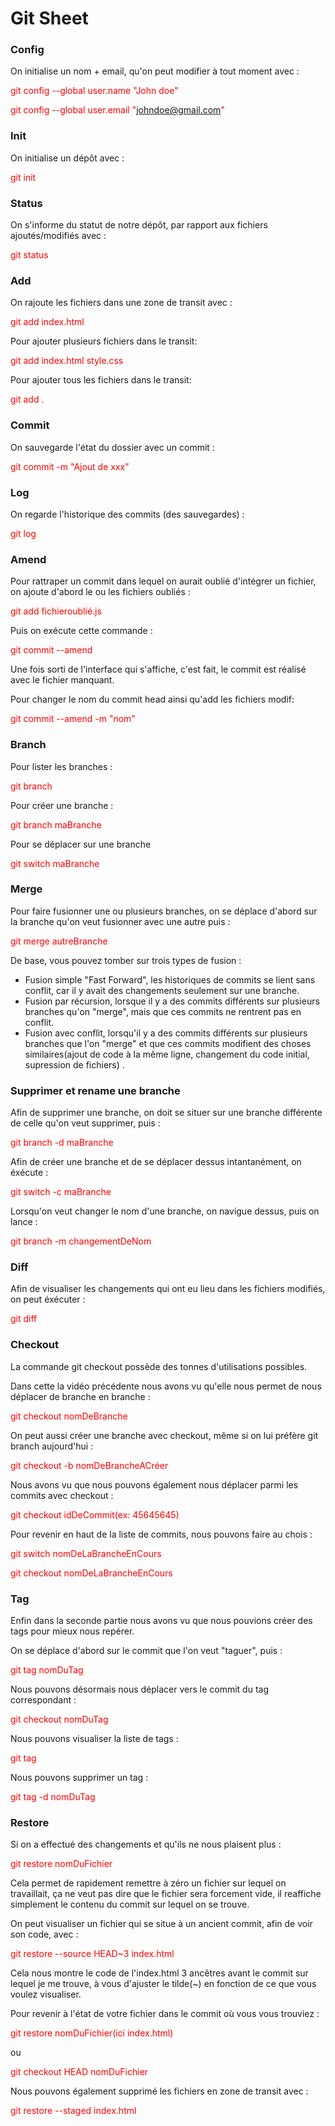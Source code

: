 # Git Sheet

### Config

On initialise un nom + email, qu'on peut modifier à tout moment avec :

<span style="color:red;">git config --global user.name "John doe"</span>

<span style="color:red;">git config --global user.email "johndoe@gmail.com"</span>

### Init

On initialise un dépôt avec :

<span style="color:red;">git init</span>

### Status

On s'informe du statut de notre dépôt, par rapport aux fichiers ajoutés/modifiés avec :

<span style="color:red;">git status</span>

### Add

On rajoute les fichiers dans une zone de transit avec :

<span style="color:red;">git add index.html</span>

Pour ajouter plusieurs fichiers dans le transit:

<span style="color:red;">git add index.html style.css</span>

Pour ajouter tous les fichiers dans le transit:

<span style="color:red;">git add .</span>

### Commit

On sauvegarde l'état du dossier avec un commit :

<span style="color:red;">git commit -m "Ajout de xxx"</span>

### Log

On regarde l'historique des commits (des sauvegardes) :

<span style="color:red;">git log</span>

### Amend

Pour rattraper un commit dans lequel on aurait oublié d'intégrer un fichier, on ajoute d'abord le ou les fichiers oubliés :

<span style="color:red;">git add fichieroublié.js</span>

Puis on exécute cette commande :

<span style="color:red;">git commit --amend</span>

Une fois sorti de l'interface qui s'affiche, c'est fait, le commit est réalisé avec le fichier manquant.

Pour changer le nom du commit head ainsi qu'add les fichiers modif:

<span style="color:red;">git commit --amend -m "nom"</span>

### Branch

Pour lister les branches :

<span style="color:red;">git branch</span>

Pour créer une branche :

<span style="color:red;">git branch maBranche</span>

Pour se déplacer sur une branche

<span style="color:red;">git switch maBranche</span>

### Merge

Pour faire fusionner une ou plusieurs branches, on se déplace d'abord sur la branche qu'on veut fusionner avec une autre puis :

<span style="color:red;">git merge autreBranche</span>

De base, vous pouvez tomber sur trois types de fusion :

- Fusion simple "Fast Forward", les historiques de commits se lient sans conflit, car il y avait des changements seulement sur une branche.
- Fusion par récursion, lorsque il y a des commits différents sur plusieurs branches qu'on "merge", mais que ces commits ne rentrent pas en conflit.
- Fusion avec conflit, lorsqu'il y a des commits différents sur plusieurs branches que l'on "merge" et que ces commits modifient des choses similaires(ajout de code à la même ligne, changement du code initial, supression de fichiers) .

### Supprimer et rename une branche

Afin de supprimer une branche, on doit se situer sur une branche différente de celle qu'on veut supprimer, puis :

<span style="color:red;">git branch -d maBranche</span>

Afin de créer une branche et de se déplacer dessus intantanément, on éxécute :

<span style="color:red;">git switch -c maBranche</span>

Lorsqu'on veut changer le nom d'une branche, on navigue dessus, puis on lance :

<span style="color:red;">git branch -m changementDeNom</span>

### Diff

Afin de visualiser les changements qui ont eu lieu dans les fichiers modifiés, on peut éxécuter :

<span style="color:red;">git diff</span>

### Checkout

La commande git checkout possède des tonnes d'utilisations possibles.

Dans cette la vidéo précédente nous avons vu qu'elle nous permet de nous déplacer de branche en branche :

<span style="color:red;">git checkout nomDeBranche</span>

On peut aussi créer une branche avec checkout, même si on lui préfère git branch aujourd'hui :

<span style="color:red;">git checkout -b nomDeBrancheACréer</span>

Nous avons vu que nous pouvons également nous déplacer parmi les commits avec checkout :

<span style="color:red;">git checkout idDeCommit(ex: 45645645)</span>

Pour revenir en haut de la liste de commits, nous pouvons faire au chois :

<span style="color:red;">git switch nomDeLaBrancheEnCours</span>

<span style="color:red;">git checkout nomDeLaBrancheEnCours</span>

### Tag

Enfin dans la seconde partie nous avons vu que nous pouvions créer des tags pour mieux nous repérer.

On se déplace d'abord sur le commit que l'on veut "taguer", puis :

<span style="color:red;">git tag nomDuTag</span>

Nous pouvons désormais nous déplacer vers le commit du tag correspondant :

<span style="color:red;">git checkout nomDuTag</span>

Nous pouvons visualiser la liste de tags :

<span style="color:red;">git tag</span>

Nous pouvons supprimer un tag :

<span style="color:red;">git tag -d nomDuTag</span>

### Restore

Si on a effectué des changements et qu'ils ne nous plaisent plus :

<span style="color:red;">git restore nomDuFichier</span>

Cela permet de rapidement remettre à zéro un fichier sur lequel on travaillait, ça ne veut pas dire que le fichier sera forcement vide, il reaffiche simplement le contenu du commit sur lequel on se trouve.

On peut visualiser un fichier qui se situe à un ancient commit, afin de voir son code, avec :

<span style="color:red;">git restore --source HEAD~3 index.html</span>

Cela nous montre le code de l'index.html 3 ancêtres avant le commit sur lequel je me trouve, à vous d'ajuster le tilde(~) en fonction de ce que vous voulez visualiser.

Pour revenir à l'état de votre fichier dans le commit où vous vous trouviez :

<span style="color:red;">git restore nomDuFichier(ici index.html)</span>

ou

<span style="color:red;">git checkout HEAD nomDuFichier</span>

Nous pouvons également supprimé les fichiers en zone de transit avec :

<span style="color:red;">git restore --staged index.html</span>
